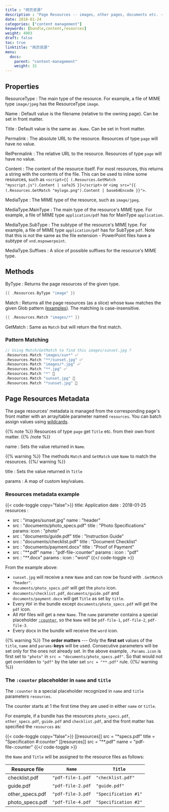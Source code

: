 ```yaml
---
title : "网页资源"
description : "Page Resources -- images, other pages, documents etc. -- have page-relative URLs and their own metadata."
date: 2018-01-24
categories: ["content management"]
keywords: [bundle,content,resources]
weight: 4003
draft: false
toc: true
linktitle: "网页资源"
menu:
  docs:
    parent: "content-management"
    weight: 31
---
```


## Properties

ResourceType
: The main type of the resource. For example, a file of MIME type `image/jpeg` has the ResourceType `image`.

Name
: Default value is the filename (relative to the owning page). Can be set in front matter.

Title
: Default value is the same as `.Name`. Can be set in front matter.

Permalink
: The absolute URL to the resource. Resources of type `page` will have no value.

RelPermalink
: The relative URL to the resource. Resources of type `page` will have no value.

Content
: The content of the resource itself. For most resources, this returns a string with the contents of the file. This can be used to inline some resources, such as `<script>{{ (.Resources.GetMatch "myscript.js").Content | safeJS }}</script>` or `<img src="{{ (.Resources.GetMatch "mylogo.png").Content | base64Encode }}">`.

MediaType
: The MIME type of the resource, such as `image/jpeg`.

MediaType.MainType
: The main type of the resource's MIME type. For example, a file of MIME type `application/pdf` has for MainType `application`.

MediaType.SubType
: The subtype of the resource's MIME type. For example, a file of MIME type `application/pdf` has for SubType `pdf`. Note that this is not the same as the file extension - PowerPoint files have a subtype of `vnd.mspowerpoint`.

MediaType.Suffixes
: A slice of possible suffixes for the resource's MIME type.

## Methods
ByType
: Returns the page resources of the given type.

```go
{{ .Resources.ByType "image" }}
```
Match
: Returns all the page resources (as a slice) whose `Name` matches the given Glob pattern ([examples](https://github.com/gobwas/glob/blob/master/readme.md)). The matching is case-insensitive.

```go
{{ .Resources.Match "images/*" }}
```

GetMatch
: Same as `Match` but will return the first match.

### Pattern Matching
```go
// Using Match/GetMatch to find this images/sunset.jpg ?
.Resources.Match "images/sun*" ✅
.Resources.Match "**/sunset.jpg" ✅
.Resources.Match "images/*.jpg" ✅
.Resources.Match "**.jpg" ✅
.Resources.Match "*" 🚫
.Resources.Match "sunset.jpg" 🚫
.Resources.Match "*sunset.jpg" 🚫

```

## Page Resources Metadata

The page resources' metadata is managed from the corresponding page's front matter with an array/table parameter named `resources`. You can batch assign values using [wildcards](http://tldp.org/LDP/GNU-Linux-Tools-Summary/html/x11655.htm).

{{% note %}}
Resources of type `page` get `Title` etc. from their own front matter.
{{% /note %}}

name
: Sets the value returned in `Name`.

{{% warning %}}
The methods `Match` and `GetMatch` use `Name` to match the resources.
{{%/ warning %}}

title
: Sets the value returned in `Title`

params
: A map of custom key/values.


###  Resources metadata example

{{< code-toggle copy="false">}}
title: Application
date : 2018-01-25
resources :
- src : "images/sunset.jpg"
  name : "header"
- src : "documents/photo_specs.pdf"
  title : "Photo Specifications"
  params:
    icon : "photo"
- src : "documents/guide.pdf"
  title : "Instruction Guide"
- src : "documents/checklist.pdf"
  title : "Document Checklist"
- src : "documents/payment.docx"
  title : "Proof of Payment"
- src : "**.pdf"
  name : "pdf-file-:counter"
  params :
    icon : "pdf"
- src : "**.docx"
  params :
    icon : "word"
{{</ code-toggle >}}

From the example above:

- `sunset.jpg` will receive a new `Name` and can now be found with `.GetMatch "header"`.
- `documents/photo_specs.pdf` will get the `photo` icon.
- `documents/checklist.pdf`, `documents/guide.pdf` and `documents/payment.docx` will get `Title` as set by `title`.
- Every `PDF` in the bundle except `documents/photo_specs.pdf` will get the `pdf` icon.
- All `PDF` files will get a new `Name`. The `name` parameter contains a special placeholder [`:counter`](#the-counter-placeholder-in-name-and-title), so the `Name` will be `pdf-file-1`, `pdf-file-2`, `pdf-file-3`.
- Every docx in the bundle will receive the `word` icon.

{{% warning %}}
The __order matters__ --- Only the **first set** values of the `title`, `name` and `params`-**keys** will be used. Consecutive parameters will be set only for the ones not already set. In the above example, `.Params.icon` is first set to `"photo"` in `src = "documents/photo_specs.pdf"`. So that would not get overridden to `"pdf"` by the later set `src = "**.pdf"` rule.
{{%/ warning %}}

### The `:counter` placeholder in `name` and `title`

The `:counter` is a special placeholder recognized in `name` and `title` parameters `resources`.

The counter starts at 1 the first time they are used in either `name` or `title`.

For example, if a bundle has the resources `photo_specs.pdf`, `other_specs.pdf`, `guide.pdf` and `checklist.pdf`, and the front matter has specified the `resources` as:

{{< code-toggle copy="false">}}
[[resources]]
  src = "*specs.pdf"
  title = "Specification #:counter"
[[resources]]
  src = "**.pdf"
  name = "pdf-file-:counter"
{{</ code-toggle >}}

the `Name` and `Title` will be assigned to the resource files as follows:

| Resource file     | `Name`            | `Title`               |
|-------------------|-------------------|-----------------------|
| checklist.pdf     | `"pdf-file-1.pdf` | `"checklist.pdf"`     |
| guide.pdf         | `"pdf-file-2.pdf` | `"guide.pdf"`         |
| other\_specs.pdf  | `"pdf-file-3.pdf` | `"Specification #1"` |
| photo\_specs.pdf  | `"pdf-file-4.pdf` | `"Specification #2"` |
